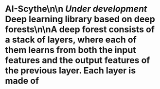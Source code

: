 # AI-Scythe\n\n<i> Under development </i> Deep learning library based on deep forests\n\nA deep forest consists of a stack of layers, where each of them learns from both the input features and the output features of the previous layer. Each layer is made of 